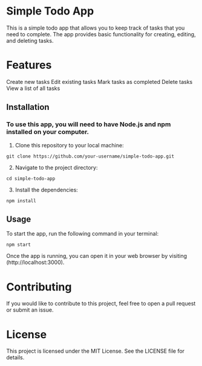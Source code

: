 # Simple Todo App
This is a simple todo app that allows you to keep track of tasks that you need to complete. The app provides basic functionality for creating, editing, and deleting tasks.

# Features
Create new tasks
Edit existing tasks
Mark tasks as completed
Delete tasks
View a list of all tasks

## Installation
### To use this app, you will need to have Node.js and npm installed on your computer.

1. Clone this repository to your local machine:
```
git clone https://github.com/your-username/simple-todo-app.git
```

2. Navigate to the project directory:
```
cd simple-todo-app
```
3. Install the dependencies:
```
npm install
```

## Usage
To start the app, run the following command in your terminal:
```
npm start
```
Once the app is running, you can open it in your web browser by visiting (http://localhost:3000).

# Contributing
If you would like to contribute to this project, feel free to open a pull request or submit an issue.

# License
This project is licensed under the MIT License. See the LICENSE file for details.